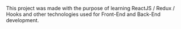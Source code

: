 This project was made with the purpose of learning ReactJS / Redux / Hooks and other technologies used for Front-End and Back-End development. 
